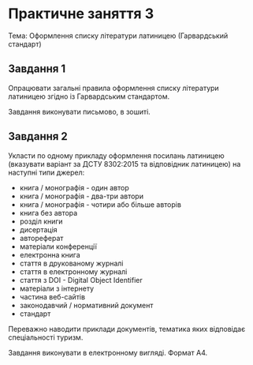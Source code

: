 # Практичне заняття 3

Тема: Оформлення списку літератури латиницею (Гарвардський стандарт)

## Завдання 1

Опрацювати загальні правила оформлення списку літератури латиницею згідно із Гарвардським стандартом.

Завдання виконувати письмово, в зошиті.

## Завдання 2

Укласти по одному прикладу оформлення посилань латиницею (вказувати варіант за ДСТУ 8302:2015 та відповідник латиницею) на наступні типи джерел:

- книга / монографія - один автор
- книга / монографія - два-три автори
- книга / монографія - чотири або більше авторів
- книга без автора
- розділ книги
- дисертація
- автореферат
- матеріали конференції
- електронна книга
- стаття в друкованому журналі
- стаття в електронному журналі
- стаття з DOI - Digital Object Identifier
- матеріали з інтернету
- частина веб-сайтів
- законодавчий / нормативний документ
- стандарт

Переважно наводити приклади документів, тематика яких відповідає спеціальності туризм.

Завдання виконувати в електронному вигляді. Формат А4.
